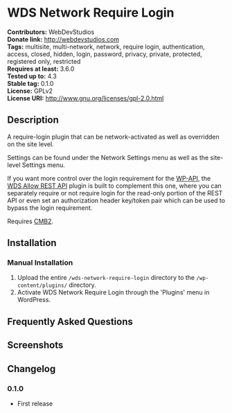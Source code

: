 # WDS Network Require Login #
**Contributors:**      WebDevStudios  
**Donate link:**       http://webdevstudios.com  
**Tags:**              multisite, multi-network, network, require login, authentication, access, closed, hidden, login, password, privacy, private, protected, registered only, restricted    
**Requires at least:** 3.6.0  
**Tested up to:**      4.3  
**Stable tag:**        0.1.0  
**License:**           GPLv2  
**License URI:**       http://www.gnu.org/licenses/gpl-2.0.html  

## Description ##

A require-login plugin that can be network-activated as well as overridden on the site level.

Settings can be found under the Network Settings menu as well as the site-level Settings menu.

If you want more control over the login requirement for the [WP-API](http://wp-api.org/), the [WDS Allow REST API](https://github.com/WebDevStudios/WDS-Allow-REST-API) plugin is built to complement this one, where you can separately require or not require login for the read-only portion of the REST API or even set an authorization header key/token pair which can be used to bypass the login requirement. 

Requires [CMB2](https://github.com/WebDevStudios/CMB2).

## Installation ##

### Manual Installation ###

1. Upload the entire `/wds-network-require-login` directory to the `/wp-content/plugins/` directory.
2. Activate WDS Network Require Login through the 'Plugins' menu in WordPress.

## Frequently Asked Questions ##


## Screenshots ##


## Changelog ##

### 0.1.0 ###
* First release
